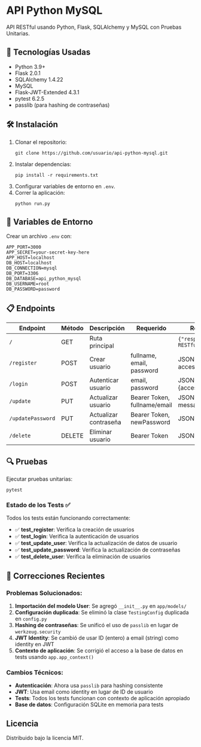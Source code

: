 # API Python MySQL

API RESTful usando Python, Flask, SQLAlchemy y MySQL con Pruebas Unitarias.

## 🚀 Tecnologías Usadas

- Python 3.9+
- Flask 2.0.1
- SQLAlchemy 1.4.22
- MySQL
- Flask-JWT-Extended 4.3.1
- pytest 6.2.5
- passlib (para hashing de contraseñas)

## 🛠️ Instalación

1. Clonar el repositorio:
   ```
   git clone https://github.com/usuario/api-python-mysql.git
   ```
2. Instalar dependencias:
   ```
   pip install -r requirements.txt
   ```
3. Configurar variables de entorno en `.env`.
4. Correr la aplicación:
   ```
   python run.py
   ```

## 🔧 Variables de Entorno

Crear un archivo `.env` con:
```
APP_PORT=3000
APP_SECRET=your-secret-key-here
APP_HOST=localhost
DB_HOST=localhost
DB_CONNECTION=mysql
DB_PORT=3306
DB_DATABASE=api_python_mysql
DB_USERNAME=root
DB_PASSWORD=password
```

## 📋 Endpoints

| Endpoint         | Método | Descripción          | Requerido                  | Respuesta                          |
|------------------|--------|----------------------|----------------------------|------------------------------------|
| `/`              | GET    | Ruta principal       |                            | `{"response":"Flask RESTful API"}`|
| `/register`      | POST   | Crear usuario        | fullname, email, password  | JSON {message, access_token}       |
| `/login`         | POST   | Autenticar usuario   | email, password            | JSON {access_token}                |
| `/update`        | PUT    | Actualizar usuario   | Bearer Token, fullname/email | JSON {dataUser, message}         |
| `/updatePassword`| PUT    | Actualizar contraseña| Bearer Token, newPassword  | JSON {message}                     |
| `/delete`        | DELETE | Eliminar usuario     | Bearer Token               | JSON {message}                     |

## 🔍 Pruebas

Ejecutar pruebas unitarias:
```
pytest
```

### Estado de los Tests ✅

Todos los tests están funcionando correctamente:

- ✅ **test_register**: Verifica la creación de usuarios
- ✅ **test_login**: Verifica la autenticación de usuarios  
- ✅ **test_update_user**: Verifica la actualización de datos de usuario
- ✅ **test_update_password**: Verifica la actualización de contraseñas
- ✅ **test_delete_user**: Verifica la eliminación de usuarios

## 🔧 Correcciones Recientes

### Problemas Solucionados:

1. **Importación del modelo User**: Se agregó `__init__.py` en `app/models/`
2. **Configuración duplicada**: Se eliminó la clase `TestingConfig` duplicada en `config.py`
3. **Hashing de contraseñas**: Se unificó el uso de `passlib` en lugar de `werkzeug.security`
4. **JWT Identity**: Se cambió de usar ID (entero) a email (string) como identity en JWT
5. **Contexto de aplicación**: Se corrigió el acceso a la base de datos en tests usando `app.app_context()`

### Cambios Técnicos:

- **Autenticación**: Ahora usa `passlib` para hashing consistente
- **JWT**: Usa email como identity en lugar de ID de usuario
- **Tests**: Todos los tests funcionan con contexto de aplicación apropiado
- **Base de datos**: Configuración SQLite en memoria para tests

## Licencia

Distribuido bajo la licencia MIT.